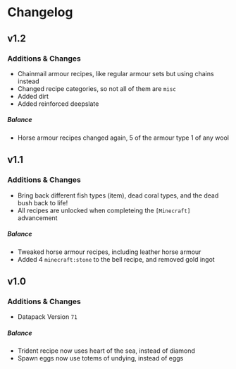# Changelog

## v1.2
### Additions & Changes
- Chainmail armour recipes, like regular armour sets but using chains instead
- Changed recipe categories, so not all of them are `misc`
- Added dirt
- Added reinforced deepslate
##### Balance
- Horse armour recipes changed again, 5 of the armour type 1 of any wool

## v1.1
### Additions & Changes
- Bring back different fish types (item), dead coral types, and the dead bush back to life!
- All recipes are unlocked when completeing the `[Minecraft]` advancement
##### Balance
- Tweaked horse armour recipes, including leather horse armour
- Added 4 `minecraft:stone` to the bell recipe, and removed gold ingot

## v1.0
### Additions & Changes
- Datapack Version `71`
##### Balance
- Trident recipe now uses heart of the sea, instead of diamond
- Spawn eggs now use totems of undying, instead of eggs

